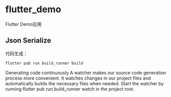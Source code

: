 # flutter_demo

Flutter Demo应用

## Json Serialize
代码生成：
```
flutter pub run build_runner build
```
Generating code continuously
A watcher makes our source code generation process more convenient. It watches changes in our project files and automatically builds the necessary files when needed. Start the watcher by running flutter pub run build_runner watch in the project root.
